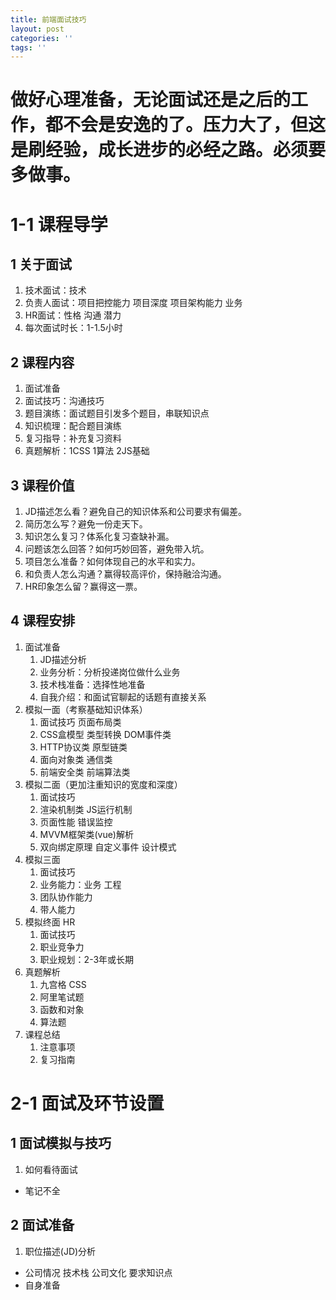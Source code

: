 ```yaml
---
title: 前端面试技巧
layout: post
categories: ''
tags: ''
---
```

# 做好心理准备，无论面试还是之后的工作，都不会是安逸的了。压力大了，但这是刷经验，成长进步的必经之路。必须要多做事。
# 1-1 课程导学

## 1 关于面试
1. 技术面试：技术
2. 负责人面试：项目把控能力 项目深度 项目架构能力 业务
3. HR面试：性格 沟通 潜力
4. 每次面试时长：1-1.5小时

## 2 课程内容
1. 面试准备
2. 面试技巧：沟通技巧
3. 题目演练：面试题目引发多个题目，串联知识点
4. 知识梳理：配合题目演练
5. 复习指导：补充复习资料
6. 真题解析：1CSS 1算法 2JS基础

## 3 课程价值
1. JD描述怎么看？避免自己的知识体系和公司要求有偏差。
2. 简历怎么写？避免一份走天下。
3. 知识怎么复习？体系化复习查缺补漏。
4. 问题该怎么回答？如何巧妙回答，避免带入坑。
5. 项目怎么准备？如何体现自己的水平和实力。
6. 和负责人怎么沟通？赢得较高评价，保持融洽沟通。
7. HR印象怎么留？赢得这一票。

## 4 课程安排
1. 面试准备
    1. JD描述分析
    2. 业务分析：分析投递岗位做什么业务
    3. 技术栈准备：选择性地准备
    4. 自我介绍：和面试官聊起的话题有直接关系
2. 模拟一面（考察基础知识体系）
    1. 面试技巧 页面布局类
    2. CSS盒模型 类型转换 DOM事件类
    3. HTTP协议类 原型链类
    4. 面向对象类 通信类
    5. 前端安全类 前端算法类
3. 模拟二面（更加注重知识的宽度和深度）
    1. 面试技巧
    2. 渲染机制类 JS运行机制
    3. 页面性能 错误监控
    4. MVVM框架类(vue)解析
    5. 双向绑定原理 自定义事件 设计模式
4. 模拟三面
    1. 面试技巧
    2. 业务能力：业务 工程
    3. 团队协作能力
    4. 带人能力
5. 模拟终面 HR
    1. 面试技巧
    2. 职业竞争力
    3. 职业规划：2-3年或长期
6. 真题解析
    1. 九宫格 CSS
    2. 阿里笔试题
    3. 函数和对象
    4. 算法题
7. 课程总结
    1. 注意事项
    2. 复习指南

# 2-1 面试及环节设置

## 1 面试模拟与技巧

1. 如何看待面试
* 笔记不全

## 2 面试准备

1. 职位描述(JD)分析
* 公司情况 技术栈 公司文化 要求知识点
* 自身准备